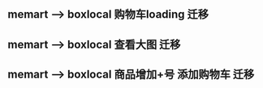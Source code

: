 ## memart ——> boxlocal 购物车loading 迁移
## memart ——> boxlocal 查看大图 迁移
## memart ——> boxlocal 商品增加+号 添加购物车 迁移

